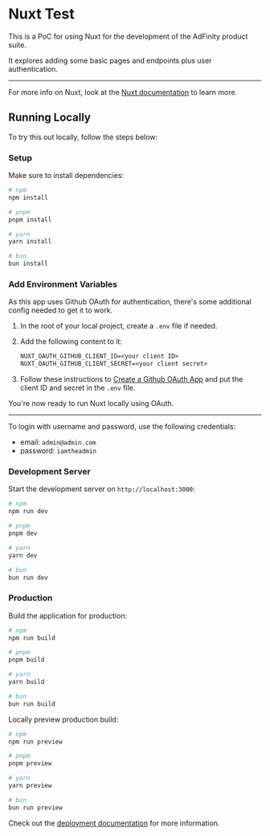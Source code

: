 # Nuxt Test

This is a PoC for using Nuxt for the development of the AdFinity product suite.

It explores adding some basic pages and endpoints plus user authentication.

---

For more info on Nuxt, look at the [Nuxt documentation](https://nuxt.com/docs/getting-started/introduction) to learn more.

## Running Locally

To try this out locally, follow the steps below:

### Setup

Make sure to install dependencies:

```bash
# npm
npm install

# pnpm
pnpm install

# yarn
yarn install

# bun
bun install
```

### Add Environment Variables

As this app uses Github OAuth for authentication, there's some additional config needed to get it to work.

1. In the root of your local project, create a `.env` file if needed.
2. Add the following content to it:

    ```txt
    NUXT_OAUTH_GITHUB_CLIENT_ID=<your client ID>
    NUXT_OAUTH_GITHUB_CLIENT_SECRET=<your client secret>
    ```

3. Follow these instructions to [Create a Github OAuth App](https://docs.github.com/en/apps/oauth-apps/building-oauth-apps/creating-an-oauth-app) and put the client ID and secret in the `.env` file.

You're now ready to run Nuxt locally using OAuth.

---

To login with username and password, use the following credentials:

- email: `admin@admin.com`
- password: `iamtheadmin`

### Development Server

Start the development server on `http://localhost:3000`:

```bash
# npm
npm run dev

# pnpm
pnpm dev

# yarn
yarn dev

# bun
bun run dev
```

### Production

Build the application for production:

```bash
# npm
npm run build

# pnpm
pnpm build

# yarn
yarn build

# bun
bun run build
```

Locally preview production build:

```bash
# npm
npm run preview

# pnpm
pnpm preview

# yarn
yarn preview

# bun
bun run preview
```

Check out the [deployment documentation](https://nuxt.com/docs/getting-started/deployment) for more information.
